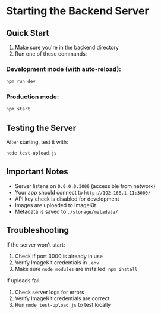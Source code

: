 # Starting the Backend Server

## Quick Start

1. Make sure you're in the backend directory
2. Run one of these commands:

### Development mode (with auto-reload):
```bash
npm run dev
```

### Production mode:
```bash
npm start
```

## Testing the Server

After starting, test it with:
```bash
node test-upload.js
```

## Important Notes

- Server listens on `0.0.0.0:3000` (accessible from network)
- Your app should connect to `http://192.168.1.11:3000/`
- API key check is disabled for development
- Images are uploaded to ImageKit
- Metadata is saved to `./storage/metadata/`

## Troubleshooting

If the server won't start:
1. Check if port 3000 is already in use
2. Verify ImageKit credentials in `.env`
3. Make sure `node_modules` are installed: `npm install`

If uploads fail:
1. Check server logs for errors
2. Verify ImageKit credentials are correct
3. Run `node test-upload.js` to test locally
